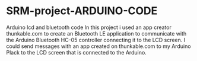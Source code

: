 # SRM-project-ARDUINO-CODE
Arduino lcd and bluetooth code
In this project i used an app creator thunkable.com to create an Bluetooth LE application to communicate with the Arduino Bluetooth HC-05 controller connecting it to the LCD screen. I could send messages with an app created on thunkable.com to my Arduino Plack to the LCD screen that is connected to the Arduino.
